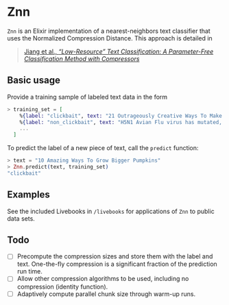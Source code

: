 # Znn

`Znn` is an Elixir implementation of a nearest-neighbors text classifier that uses 
the Normalized Compression Distance. This approach is detailed in

> [Jiang et al., _“Low-Resource” Text Classification: A Parameter-Free Classification Method with Compressors_](https://aclanthology.org/2023.findings-acl.426/)

## Basic usage

Provide a training sample of labeled text data in the form

```elixir
> training_set = [
    %{label: "clickbait", text: "21 Outrageously Creative Ways To Make Meatballs"},
    %{label: "non_clickbait", text: "H5N1 Avian Flu virus has mutated, study says"},
    ...
  ]
```

To predict the label of a new piece of text, call the `predict` function:

```elixir
> text = "10 Amazing Ways To Grow Bigger Pumpkins"
> Znn.predict(text, training_set)
"clickbait"
```

## Examples

See the included Livebooks in `/livebooks` for applications of `Znn` to public data sets.

## Todo

- [ ] Precompute the compression sizes and store them with the label and text. One-the-fly compression is a significant fraction of the prediction run time.
- [ ] Allow other compression algorithms to be used, including no compression (identity function).
- [ ] Adaptively compute parallel chunk size through warm-up runs.

